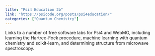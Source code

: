 ```yaml
---
title: "Psi4 Education 2b"
link: "https://psicode.org/posts/psi4education/"
categories: ["Quantum Chemistry"]
---
```


Links to a number of free software labs for Psi4 and WebMO, including learning the Hartree-Fock procedure, machine learning with quantum chemistry and scikit-learn, and determining structure from microwave spectroscopy.





